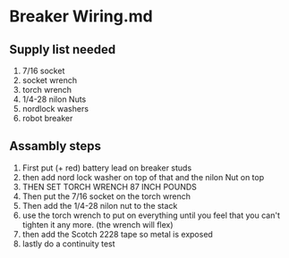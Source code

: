 # Breaker Wiring.md
## Supply list needed 
1. 7/16 socket 
2. socket wrench  
3. torch wrench 
4. 1/4-28 nilon Nuts
5. nordlock washers 
6. robot breaker 
## Assambly steps 
1. First put (+ red) battery lead on breaker studs 
2. then add nord lock washer on top of that and the nilon Nut on top 
3. THEN SET TORCH WRENCH 87 INCH POUNDS 
4. Then put the 7/16 socket on the torch wrench 
5. Then add the 1/4-28 nilon nut to the stack
6. use the torch wrench to put on everything until you feel that you can't tighten it any more. (the wrench will flex)
7. then add the Scotch 2228 tape so metal is exposed 
8. lastly do a continuity test 